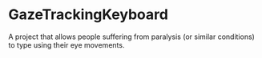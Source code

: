 # GazeTrackingKeyboard
A project that allows people suffering from paralysis (or similar conditions) to type using their eye movements. 

